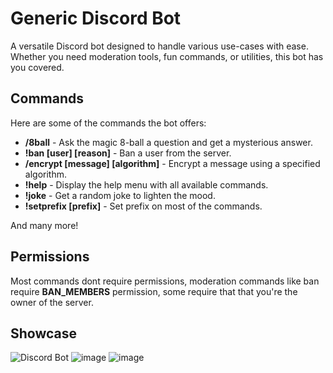# Generic Discord Bot

A versatile Discord bot designed to handle various use-cases with ease. Whether you need moderation tools, fun commands, or utilities, this bot has you covered.

## Commands

Here are some of the commands the bot offers:

- **/8ball** - Ask the magic 8-ball a question and get a mysterious answer.
- **!ban [user] [reason]** - Ban a user from the server.
- **/encrypt [message] [algorithm]** - Encrypt a message using a specified algorithm.
- **!help** - Display the help menu with all available commands.
- **!joke** - Get a random joke to lighten the mood.
- **!setprefix [prefix]** - Set prefix on most of the commands.

And many more!

## Permissions

Most commands dont require permissions,
moderation commands like ban require **BAN_MEMBERS** permission,
some require that that you're the owner of the server.

## Showcase
![Discord Bot](https://github.com/user-attachments/assets/f9703a43-98e8-4475-bc65-74a1968172b4)
![image](https://github.com/user-attachments/assets/537c221f-ad11-4e7d-92ed-1ba9fe8fd10c)
![image](https://github.com/user-attachments/assets/d15f0bfd-f2f9-4e03-978d-dcd7dcde2d22)



